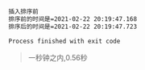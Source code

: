 

```cmd
插入排序前
排序前的时间是=2021-02-22 20:19:47.168
排序后的时间是=2021-02-22 20:19:47.723

Process finished with exit code 
```

>一秒钟之内,0.56秒
>


